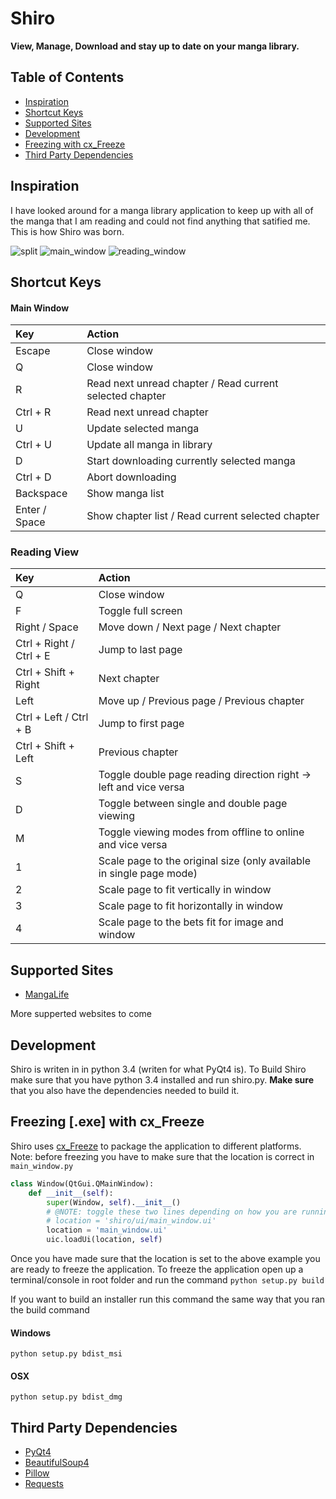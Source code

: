 # Shiro
**View, Manage, Download and stay up to date on your manga library.**

## Table of Contents
* [Inspiration](#inspiration)
* [Shortcut Keys](#shortcut-key)
* [Supported Sites](#supperted-sites)
* [Development](#development)
* [Freezing with cx_Freeze](#freezing)
* [Third Party Dependencies](#dependencies)

## <a name="inspiration"></a> Inspiration
I have looked around for a manga library application to keep up with all of the manga that I am reading and could not find anything that satified me. This is how Shiro was born.

![split](http://i.imgur.com/8rCchO2.png)
![main_window](http://i.imgur.com/Zj8Xd2i.png)
![reading_window](http://i.imgur.com/ZqdwRKz.png)

## <a name="shortcut-key"><a/> Shortcut Keys

#### Main Window
| Key           | Action                                                   |
| :------------ | :------------------------------------------------------- |
| Escape        | Close window                                             |
| Q             | Close window                                             |
| R             | Read next unread chapter / Read current selected chapter |
| Ctrl + R      | Read next unread chapter                                 |
| U             | Update selected manga                                    |
| Ctrl + U      | Update all manga in library                              |
| D             | Start downloading currently selected manga               |
| Ctrl + D      | Abort downloading                                        |
| Backspace     | Show manga list                                          |
| Enter / Space | Show chapter list / Read current selected chapter        |

### Reading View
| Key                     | Action                                                               |
| :---------------------- | :------------------------------------------------------------------- |
| Q                       | Close window                                                         |
| F                       | Toggle full screen                                                   |
| Right / Space           | Move down / Next page / Next chapter                                 |
| Ctrl + Right / Ctrl + E | Jump to last page                                                    |
| Ctrl + Shift + Right    | Next chapter                                                         |
| Left                    | Move up / Previous page / Previous chapter                           |
| Ctrl + Left / Ctrl + B  | Jump to first page                                                   |
| Ctrl + Shift + Left     | Previous chapter                                                     |
| S                       | Toggle double page reading direction right -> left and vice versa    |
| D                       | Toggle between single and double page viewing                        |
| M                       | Toggle viewing modes from offline to online and vice versa           |
| 1                       | Scale page to the original size (only available in single page mode) |
| 2                       | Scale page to fit vertically in window                               |
| 3                       | Scale page to fit horizontally in window                             |
| 4                       | Scale page to the bets fit for image and window                      |

## <a name="supperted-sites"></a> Supported Sites
- [MangaLife](http://manga.life)

More supperted websites to come

## <a name="development"></a> Development
Shiro is writen in in python 3.4 (writen for what PyQt4 is). To Build Shiro make sure that you have python 3.4 installed and run shiro.py. **Make sure** that you also have the dependencies needed to build it.

## <a name="freezing"></a> Freezing [.exe] with cx_Freeze
Shiro uses [cx_Freeze](http://cx-freeze.sourceforge.net) to package the application to different platforms.
Note: before freezing you have to make sure that the location is correct in `main_window.py`
```python
class Window(QtGui.QMainWindow):
    def __init__(self):
        super(Window, self).__init__()
        # @NOTE: toggle these two lines depending on how you are running. The first one is for develop 2nd for building
        # location = 'shiro/ui/main_window.ui'
        location = 'main_window.ui'
        uic.loadUi(location, self)
```
Once you have made sure that the location is set to the above example you are ready to freeze the application.
To freeze the application open up a terminal/console in root folder and run the command
`python setup.py build`

If you want to build an installer run this command the same way that you ran the build command

#### Windows
`python setup.py bdist_msi`

#### OSX
`python setup.py bdist_dmg`

## <a name="dependencies"></a> Third Party Dependencies
- [PyQt4](https://pypi.python.org/pypi/PyQt4)
- [BeautifulSoup4](https://pypi.python.org/pypi/beautifulsoup4)
- [Pillow](https://pypi.python.org/pypi/Pillow)
- [Requests](https://pypi.python.org/pypi/requests)
